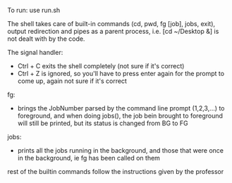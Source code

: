 To run: use run.sh

The shell takes care of built-in commands (cd, pwd, fg [job], jobs, exit), output redirection and pipes as a parent process, i.e. [cd ~/Desktop &] is not dealt with by the code.

The signal handler:
- Ctrl + C exits the shell completely (not sure if it's correct)
- Ctrl + Z is ignored, so you'll have to press enter again for the prompt to come up, again not sure if it's correct

fg:
- brings the JobNumber parsed by the command line prompt (1,2,3,...) to foreground, and when doing jobs(), the job bein brought to foreground will still be printed, but its status is changed from BG to FG

jobs:
- prints all the jobs running in the background, and those that were once in the background, ie fg has been called on them

rest of the builtin commands follow the instructions given by the professor

